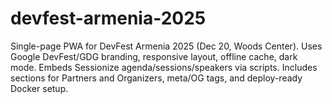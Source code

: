 # devfest-armenia-2025
Single-page PWA for DevFest Armenia 2025 (Dec 20, Woods Center). Uses Google DevFest/GDG branding, responsive layout, offline cache, dark mode. Embeds Sessionize agenda/sessions/speakers via scripts. Includes sections for Partners and Organizers, meta/OG tags, and deploy-ready Docker setup.
